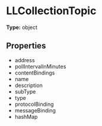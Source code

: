 # LLCollectionTopic


**Type:** object

## Properties
* address
* pollIntervalInMinutes
* contentBindings
* name
* description
* subType
* type
* protocolBinding
* messageBinding
* hashMap
